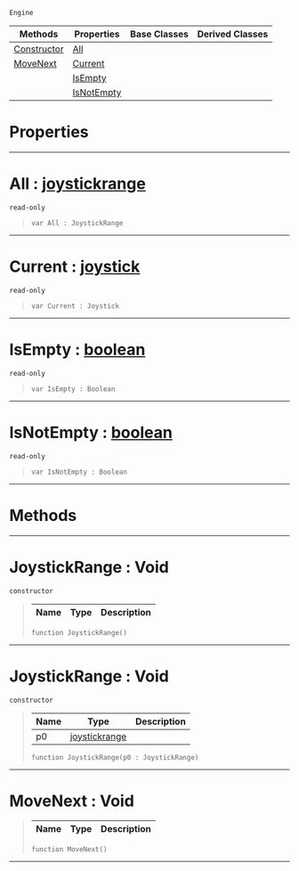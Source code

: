  `Engine`

|Methods|Properties|Base Classes|Derived Classes|
|---|---|---|---|
|[ Constructor](https://github.com/dragonCASTjosh/PlasmaDocs/blob/master/code_reference/class_reference/joystickrange.markdown#joystickrange-void)|[ All](https://github.com/dragonCASTjosh/PlasmaDocs/blob/master/code_reference/class_reference/joystickrange.markdown#all-plasma-engine-document)| | |
|[ MoveNext](https://github.com/dragonCASTjosh/PlasmaDocs/blob/master/code_reference/class_reference/joystickrange.markdown#movenext-void)|[ Current](https://github.com/dragonCASTjosh/PlasmaDocs/blob/master/code_reference/class_reference/joystickrange.markdown#current-plasma-engine-docu)| | |
| |[ IsEmpty](https://github.com/dragonCASTjosh/PlasmaDocs/blob/master/code_reference/class_reference/joystickrange.markdown#isempty-plasma-engine-docu)| | |
| |[ IsNotEmpty](https://github.com/dragonCASTjosh/PlasmaDocs/blob/master/code_reference/class_reference/joystickrange.markdown#isnotempty-plasma-engine-d)| | |


 #  Properties


---  
 #  All : [joystickrange](https://github.com/dragonCASTjosh/PlasmaDocs/blob/master/code_reference/class_reference/joystickrange.markdown)

 `read-only`

> 
> ``` lang=cpp, name=Lightning
> var All : JoystickRange


---  
 #  Current : [joystick](https://github.com/dragonCASTjosh/PlasmaDocs/blob/master/code_reference/class_reference/joystick.markdown)

 `read-only`

> 
> ``` lang=cpp, name=Lightning
> var Current : Joystick


---  
 #  IsEmpty : [boolean](https://github.com/dragonCASTjosh/PlasmaDocs/blob/master/code_reference/lightning_base_types/boolean.markdown)

 `read-only`

> 
> ``` lang=cpp, name=Lightning
> var IsEmpty : Boolean


---  
 #  IsNotEmpty : [boolean](https://github.com/dragonCASTjosh/PlasmaDocs/blob/master/code_reference/lightning_base_types/boolean.markdown)

 `read-only`

> 
> ``` lang=cpp, name=Lightning
> var IsNotEmpty : Boolean


---  
 #  Methods


---  
 #  JoystickRange : Void

 `constructor`

> 
> |Name|Type|Description|
> |---|---|---|
> ``` lang=cpp, name=Lightning
> function JoystickRange()
> ``` 


---  
 #  JoystickRange : Void

 `constructor`

> 
> |Name|Type|Description|
> |---|---|---|
> |p0|[joystickrange](https://github.com/dragonCASTjosh/PlasmaDocs/blob/master/code_reference/class_reference/joystickrange.markdown)| |
> ``` lang=cpp, name=Lightning
> function JoystickRange(p0 : JoystickRange)
> ``` 


---  
 #  MoveNext : Void

> 
> |Name|Type|Description|
> |---|---|---|
> ``` lang=cpp, name=Lightning
> function MoveNext()
> ``` 


---  
 

 